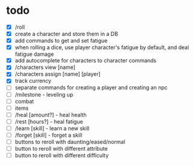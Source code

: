 # todo

- [x] /roll
- [x] create a character and store them in a DB
- [x] add commands to get and set fatigue
- [x] when rolling a dice, use player character's fatigue by default, and deal fatigue damage
- [x] add autocomplete for characters to character commands
- [x] /characters view [name]
- [x] /characters assign [name] [player]
- [x] track currency
- [ ] separate commands for creating a player and creating an npc
- [ ] /milestone - leveling up
- [ ] combat
- [ ] items
- [ ] /heal [amount?] - heal health
- [ ] /rest [hours?] - heal fatigue
- [ ] /learn [skill] - learn a new skill
- [ ] /forget [skill] - forget a skill
- [ ] buttons to reroll with daunting/eased/normal
- [ ] button to reroll with different attribute
- [ ] button to reroll with different difficulty
